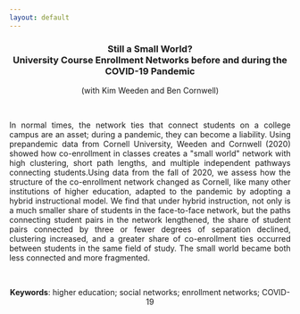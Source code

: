 ```yaml
---
layout: default
---
```


<h3 align="center"> <strong>Still a Small World?</strong><br>  University Course Enrollment Networks before and during the COVID-19 Pandemic</h3>
<center>
(with Kim Weeden and Ben Cornwell)
</center>

&nbsp;
&nbsp;

<p align="justify"> In normal times, the network ties that connect students on a college campus are an asset; during a pandemic, they can become a liability. Using prepandemic data from Cornell University, Weeden and Cornwell (2020) showed how co-enrollment in classes creates a "small world" network with high clustering, short path lengths, and multiple independent pathways connecting students.Using data from the fall of 2020, we assess how the structure of the co-enrollment network changed as Cornell, like many other institutions of higher education, adapted to the pandemic by adopting a hybrid instructional model. We find that under hybrid instruction, not only is a much smaller share of students in the face-to-face network, but the paths connecting student pairs in the network lengthened, the share of student pairs connected by three or fewer degrees of separation declined, clustering increased, and a greater share of co-enrollment ties occurred between students in the same field of study. The small world became both less connected and more fragmented. </p>

&nbsp;

<center>
<strong>Keywords</strong>:  higher education; social networks; enrollment networks; COVID-19
</center>
